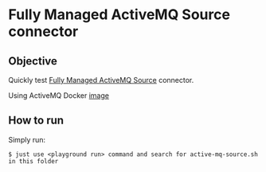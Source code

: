 # Fully Managed ActiveMQ Source connector



## Objective

Quickly test [Fully Managed ActiveMQ Source](https://docs.confluent.io/cloud/current/connectors/cc-activemq-source.html) connector.

Using ActiveMQ Docker [image](https://hub.docker.com/r/rmohr/activemq/)

## How to run

Simply run:

```
$ just use <playground run> command and search for active-mq-source.sh in this folder
```

